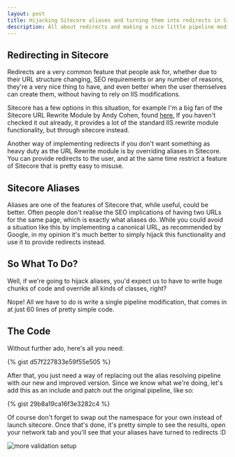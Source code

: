 ```yaml
---
layout: post
title: Hijacking Sitecore aliases and turning them into redirects in Sitecore 8
description: All about redirects and making a nice little pipeline modification to use aliases as redirects.
---
```


## Redirecting in Sitecore

Redirects are a very common feature that people ask for, whether due to their URL structure changing, SEO requirements or any number of reasons, they're a very nice thing to have, and even better when the user themselves can create them, without having to rely on IIS modifications.

Sitecore has a few options in this situation, for example I'm a big fan of the Sitecore URL Rewrite Module by Andy Cohen, found [here.](https://github.com/iamandycohen/UrlRewrite) If you haven't checked it out already, it provides a lot of the standard IIS rewrite module functionality, but through sitecore instead.

Another way of implementing redirects if you don't want something as heavy duty as the URL Rewrite module is by overriding aliases in Sitecore. You can provide redirects to the user, and at the same time restrict a feature of Sitecore that is pretty easy to misuse.

## Sitecore Aliases

Aliases are one of the features of Sitecore that, while useful, could be better. Often people don't realise the SEO implications of having two URLs for the same page, which is exactly what aliases do. While you could avoid a situation like this by implementing a canonical URL, as recommended by Google, in my opinion it's much better to simply hijack this functionality and use it to provide redirects instead.

## So What To Do?

Well, if we're going to hijack aliases, you'd expect us to have to write huge chunks of code and override all kinds of classes, right?

Nope! All we have to do is write a single pipeline modification, that comes in at just 60 lines of pretty simple code.

## The Code

Without further ado, here's all you need:

{% gist d57f227833e59f55e505 %}

After that, you just need a way of replacing out the alias resolving pipeline with our new and improved version. Since we know what we're doing, let's add this as an include and patch out the original pipeline, like so:

{% gist 29b8a19ca16f3e3282c4 %}

Of course don't forget to swap out the namespace for your own instead of launch sitecore. Once that's done, it's pretty simple to see the results, open your network tab and you'll see that your aliases have turned to redirects :D

![more validation setup](https://blog.jordanrobinson.co.uk/public/images/sitecore-redirects.jpg)

